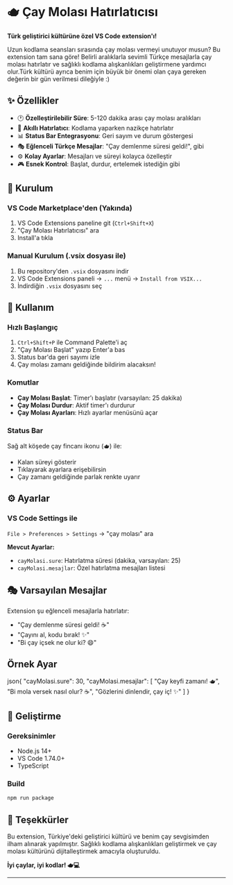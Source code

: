 # 🫖 Çay Molası Hatırlatıcısı

**Türk geliştirici kültürüne özel VS Code extension'ı!**

Uzun kodlama seansları sırasında çay molası vermeyi unutuyor musun? Bu extension tam sana göre! Belirli aralıklarla sevimli Türkçe mesajlarla çay molası hatırlatır ve sağlıklı kodlama alışkanlıkları geliştirmene yardımcı olur.Türk kültürü ayrıca benim için büyük bir önemi olan çaya gereken değerin bir gün verilmesi dileğiyle :)

## ✨ Özellikler

- 🕐 **Özelleştirilebilir Süre**: 5-120 dakika arası çay molası aralıkları
- 🎯 **Akıllı Hatırlatıcı**: Kodlama yaparken nazikçe hatırlatır
- 📊 **Status Bar Entegrasyonu**: Geri sayım ve durum göstergesi
- 🎭 **Eğlenceli Türkçe Mesajlar**: "Çay demlenme süresi geldi!", gibi
- ⚙️ **Kolay Ayarlar**: Mesajları ve süreyi kolayca özelleştir
- 🎮 **Esnek Kontrol**: Başlat, durdur, ertelemek istediğin gibi

## 🚀 Kurulum

### VS Code Marketplace'den (Yakında)
1. VS Code Extensions paneline git (`Ctrl+Shift+X`)
2. "Çay Molası Hatırlatıcısı" ara
3. Install'a tıkla

### Manual Kurulum (.vsix dosyası ile)
1. Bu repository'den `.vsix` dosyasını indir
2. VS Code Extensions paneli → `...` menü → `Install from VSIX...`
3. İndirdiğin `.vsix` dosyasını seç

## 📖 Kullanım

### Hızlı Başlangıç
1. `Ctrl+Shift+P` ile Command Palette'i aç
2. "Çay Molası Başlat" yazıp Enter'a bas
3. Status bar'da geri sayımı izle
4. Çay molası zamanı geldiğinde bildirim alacaksın!

### Komutlar
- **Çay Molası Başlat**: Timer'ı başlatır (varsayılan: 25 dakika)
- **Çay Molası Durdur**: Aktif timer'ı durdurur
- **Çay Molası Ayarları**: Hızlı ayarlar menüsünü açar

### Status Bar
Sağ alt köşede çay fincanı ikonu (🫖) ile:
- Kalan süreyi gösterir
- Tıklayarak ayarlara erişebilirsin
- Çay zamanı geldiğinde parlak renkte uyarır

## ⚙️ Ayarlar

### VS Code Settings ile
`File > Preferences > Settings` → "çay molası" ara

**Mevcut Ayarlar:**
- `cayMolasi.sure`: Hatırlatma süresi (dakika, varsayılan: 25)
- `cayMolasi.mesajlar`: Özel hatırlatma mesajları listesi


## 🎭 Varsayılan Mesajlar

Extension şu eğlenceli mesajlarla hatırlatır:
- "Çay demlenme süresi geldi! ☕"
- "Çayını al, kodu bırak! ✨"
- "Bi çay içsek ne olur ki? 😄"

## Örnek Ayar
json{
  "cayMolasi.sure": 30,
  "cayMolasi.mesajlar": [
    "Çay keyfi zamanı! 🫖",
    "Bi mola versek nasıl olur? ☕",
    "Gözlerini dinlendir, çay iç! ✨"
  ]
}

## 🔧 Geliştirme

### Gereksinimler
- Node.js 14+
- VS Code 1.74.0+
- TypeScript


### Build
```bash
npm run package
```


## 🙏 Teşekkürler

Bu extension, Türkiye'deki geliştirici kültürü ve benim çay sevgisimden ilham alınarak yapılmıştır. Sağlıklı kodlama alışkanlıkları geliştirmek ve çay molası kültürünü dijitalleştirmek amacıyla oluşturuldu.

**İyi çaylar, iyi kodlar! 🫖💻**

---